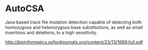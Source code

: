# AutoCSA
Java based trace file mutation detection capable of detecting both homozygous and heterozygous base substitutions, as well as small insertions and deletions, to a high sensitivity.


http://bioinformatics.oxfordjournals.org/content/23/13/1689.full.pdf

